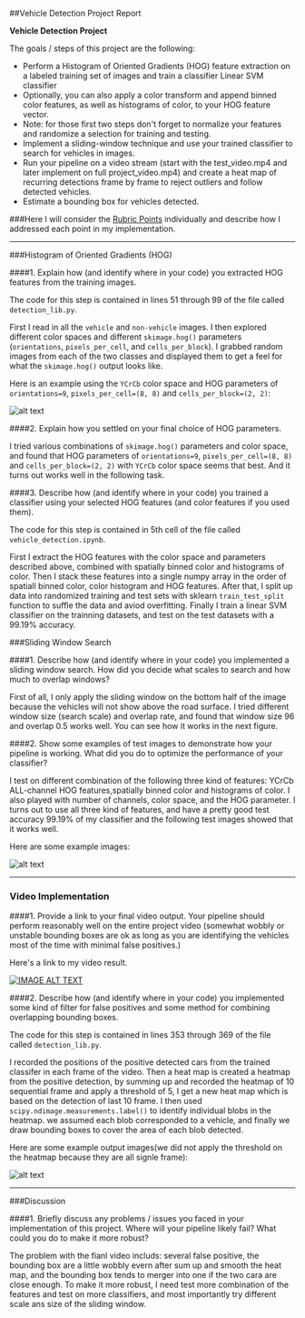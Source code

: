 ##Vehicle Detection Project Report

**Vehicle Detection Project**

The goals / steps of this project are the following:

* Perform a Histogram of Oriented Gradients (HOG) feature extraction on a labeled training set of images and train a classifier Linear SVM classifier
* Optionally, you can also apply a color transform and append binned color features, as well as histograms of color, to your HOG feature vector. 
* Note: for those first two steps don't forget to normalize your features and randomize a selection for training and testing.
* Implement a sliding-window technique and use your trained classifier to search for vehicles in images.
* Run your pipeline on a video stream (start with the test_video.mp4 and later implement on full project_video.mp4) and create a heat map of recurring detections frame by frame to reject outliers and follow detected vehicles.
* Estimate a bounding box for vehicles detected.

[//]: # (Image References)
[image1]: ./output_images/ycrcb_hog.png
[image2]: ./output_images/detected_car.png
[image3]: ./output_images/detected_car_heatmap.png

###Here I will consider the [Rubric Points](https://review.udacity.com/#!/rubrics/513/view) individually and describe how I addressed each point in my implementation.  

---

###Histogram of Oriented Gradients (HOG)

####1. Explain how (and identify where in your code) you extracted HOG features from the training images.

The code for this step is contained in lines 51 through 99 of the file called `detection_lib.py`.  

First I read in all the `vehicle` and `non-vehicle` images. I then explored different color spaces and different `skimage.hog()` parameters (`orientations`, `pixels_per_cell`, and `cells_per_block`).  I grabbed random images from each of the two classes and displayed them to get a feel for what the `skimage.hog()` output looks like.

Here is an example using the `YCrCb` color space and HOG parameters of `orientations=9`, `pixels_per_cell=(8, 8)` and `cells_per_block=(2, 2)`:

![alt text][image1]

####2. Explain how you settled on your final choice of HOG parameters.

I tried various combinations of `skimage.hog()` parameters and color space, and found that HOG parameters of `orientations=9`, `pixels_per_cell=(8, 8)` and `cells_per_block=(2, 2)` with `YCrCb` color space seems that best. And it turns out works well in the following task.

####3. Describe how (and identify where in your code) you trained a classifier using your selected HOG features (and color features if you used them).

The code for this step is contained in 5th cell of the file called `vehicle_detection.ipynb`.  

First I extract the HOG features with the color space and parameters described above, combined with spatially binned color and histograms of color. Then I stack these features into a single numpy array in the order of spatiall binned color, color histogram and HOG features. After that, I split up data into randomized training and test sets with sklearn `train_test_split` function to suffle the data and aviod overfitting. Finally I train a linear SVM classifier on the trainning datasets, and test on the test datasets with a 99.19% accuracy.

###Sliding Window Search

####1. Describe how (and identify where in your code) you implemented a sliding window search.  How did you decide what scales to search and how much to overlap windows?

First of all, I only apply the sliding window on the bottom half of the image because the vehicles will not show above the road surface. I tried different window size (search scale) and overlap rate, and found that window size 96 and overlap 0.5 works well. You can see how it works in the next figure.


####2. Show some examples of test images to demonstrate how your pipeline is working.  What did you do to optimize the performance of your classifier?

I test on different combination of the following three kind of features: YCrCb ALL-channel HOG features,spatially binned color and histograms of color. I also played with number of channels, color space, and the HOG parameter. I turns out to use all three kind of features, and have a pretty good test accuracy 99.19% of my classifier and the following test images showed that it works well.  

Here are some example images:

![alt text][image2]

---

### Video Implementation

####1. Provide a link to your final video output.  Your pipeline should perform reasonably well on the entire project video (somewhat wobbly or unstable bounding boxes are ok as long as you are identifying the vehicles most of the time with minimal false positives.)

Here's a link to my video result.

[![IMAGE ALT TEXT](http://img.youtube.com/vi/DF7vj5NXV_Y/0.jpg)](https://youtu.be/DF7vj5NXV_Y "fianl project video ")


####2. Describe how (and identify where in your code) you implemented some kind of filter for false positives and some method for combining overlapping bounding boxes.

The code for this step is contained in lines 353 through 369 of the file called `detection_lib.py`.

I recorded the positions of the positive detected cars from the trained classifer in each frame of the video. Then a heat map is created a heatmap from the positive detection, by summing up and recorded the heatmap of 10 sequential frame and apply a threshold of 5, I get a new heat map which is based on the detection of last 10 frame. I then used `scipy.ndimage.measurements.label()` to identify individual blobs in the heatmap.  we assumed each blob corresponded to a vehicle, and finally we draw bounding boxes to cover the area of each blob detected.  

Here are some example output images(we did not apply the threshold on the heatmap because they are all signle frame):

![alt text][image3]

---

###Discussion

####1. Briefly discuss any problems / issues you faced in your implementation of this project.  Where will your pipeline likely fail?  What could you do to make it more robust?

The problem with the fianl video includs: several false positive, the bounding box are a little wobbly evern after sum up and smooth the heat map, and the bounding box tends to merger into one if the two cara are close enough. To make it more robust, I need test more combination of the features and test on more classifiers, and most importantly try different scale ans size of the sliding window. 

